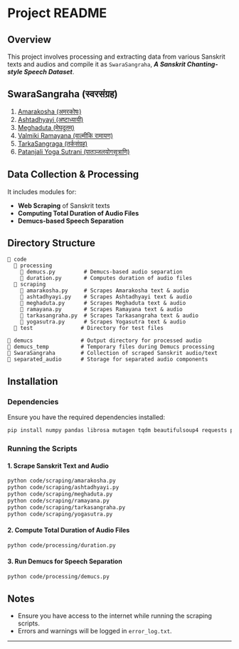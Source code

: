 # Project README

## Overview

This project involves processing and extracting data from various Sanskrit texts and audios and compile it as `SwaraSangraha`, ***A Sanskrit Chanting-style Speech Dataset***. 


## SwaraSangraha (स्वरसंग्रह)
1. [Amarakosha (अमरकोषः)](SwaraSangraha/amarakosha/)
1. [Ashtadhyayi (अष्टाध्यायी)](SwaraSangraha/ashtadhyayi/)
1. [Meghaduta (मेघदूतम्)](SwaraSangraha/meghaduta/)
1. [Valmiki Ramayana (वाल्मीकि रामायण)](SwaraSangraha/ramayana/)
1. [TarkaSangraga (तर्कसंग्रह)](SwaraSangraha/tarkasangraha/)
1. [Patanjali Yoga Sutrani (पातञ्जलयोगसूत्राणि) ](SwaraSangraha/yogasutra/)

## Data Collection & Processing
It includes modules for:

- **Web Scraping** of Sanskrit texts
- **Computing Total Duration of Audio Files**
- **Demucs-based Speech Separation**

## Directory Structure

```
📁 code
  📁 processing
    📄 demucs.py         # Demucs-based audio separation
    📄 duration.py       # Computes duration of audio files
  📁 scraping
    📄 amarakosha.py     # Scrapes Amarakosha text & audio
    📄 ashtadhyayi.py    # Scrapes Ashtadhyayi text & audio
    📄 meghaduta.py      # Scrapes Meghaduta text & audio
    📄 ramayana.py       # Scrapes Ramayana text & audio
    📄 tarkasangraha.py  # Scrapes Tarkasangraha text & audio
    📄 yogasutra.py      # Scrapes Yogasutra text & audio
  📁 test               # Directory for test files

📁 demucs               # Output directory for processed audio
📁 demucs_temp          # Temporary files during Demucs processing
📁 SwaraSangraha        # Collection of scraped Sanskrit audio/text
📁 separated_audio      # Storage for separated audio components
```

## Installation

### Dependencies

Ensure you have the required dependencies installed:

```bash
pip install numpy pandas librosa mutagen tqdm beautifulsoup4 requests pydub
```

### Running the Scripts

#### 1. Scrape Sanskrit Text and Audio

```bash
python code/scraping/amarakosha.py
python code/scraping/ashtadhyayi.py
python code/scraping/meghaduta.py
python code/scraping/ramayana.py
python code/scraping/tarkasangraha.py
python code/scraping/yogasutra.py
```

#### 2. Compute Total Duration of Audio Files

```bash
python code/processing/duration.py
```

#### 3. Run Demucs for Speech Separation

```bash
python code/processing/demucs.py
```

## Notes

- Ensure you have access to the internet while running the scraping scripts.
- Errors and warnings will be logged in `error_log.txt`.

---
